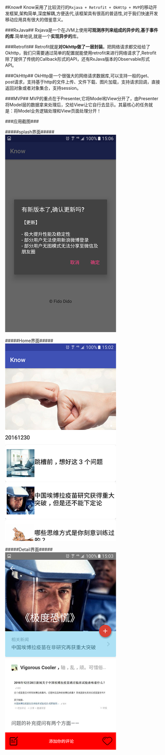 #Know#
Know采用了比较流行的`Rxjava + Retrofit + OkHttp + MVP`的移动开发框架,架构简单,深度解耦,方便迭代,该框架具有很高的普适性,对于我们快速开发移动应用具有很大的借鉴意义。

###RxJava##
Rxjava是一个在JVM上使用**可观测序列来组成的异步的,基于事件的库**.简单地说,就是一个**实现异步的**库。

###Retrofit##
Retrofit就是**对Okhttp做了一层封装**。把网络请求都交给给了Okhttp，我们只需要通过简单的配置就能使用retrofit来进行网络请求了,Retrofit除了提供了传统的Callback形式的API，还有RxJava版本的Observable形式API。

###OkHttp##
OkHttp是一个很强大的网络请求数据库,可以支持一般的get、post请求，支持基于http的文件上传、文件下载、图片加载，支持请求回调，直接返回对象或者对象集合，支持session。

###MVP##
MVP的重点在于Presenter,它将Model和View分开了，由Presenter将Model层的数据拿来处理后，交给View让它自行去显示。其最核心的任务就是：将Model业务逻辑处理和View页面处理分开！

###应用截图###

#####splash界面#####
![Image text](https://github.com/WadeDewnye/Know-master/blob/master/Screenshot_splash.png)

#####Home界面#####
![Image text](https://github.com/WadeDewnye/Know-master/blob/master/Screenshot_home.png)

#####Detail界面#####
![Image text](https://github.com/WadeDewnye/Know-master/blob/master/Screenshot_detail.png)
